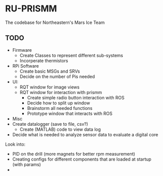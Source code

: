# RU-PRISMM
The codebase for Northeastern's Mars Ice Team

## TODO

- Firmware
  - Create Classes to represent different sub-systems
  - Incorperate thermistors
- RPi Software
  - Create basic MSGs and SRVs
  - Decide on the number of Pis needed
- UI:
  - RQT window for image views
  - RQT window for interaction with prismm
    - Create simple radio button interaction with ROS
    - Decide how to split up window
    - Brainstorm all needed functions
    - Prototype window that interacts with ROS
 - Misc
  - Create datalogger (save to file, csv?)
    - Create (MATLAB) code to view data log
  - Decide what is needed to analyze sensor data to evaluate a digital core

Look into:
- PID on the drill (more magnets for better rpm measurement)
- Creating configs for different components that are loaded at startup (with params)
- 
